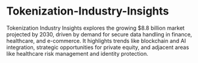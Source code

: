 # Tokenization-Industry-Insights
Tokenization Industry Insights explores the growing $8.8 billion market projected by 2030, driven by demand for secure data handling in finance, healthcare, and e-commerce. It highlights trends like blockchain and AI integration, strategic opportunities for private equity, and adjacent areas like healthcare risk management and identity protection.
